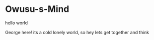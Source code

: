 # Owusu-s-Mind

hello world

George here! its a cold lonely world, so hey lets get together and think
